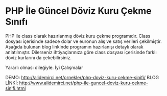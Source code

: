 # PHP İle Güncel Döviz Kuru Çekme Sınıfı

PHP ile class olarak hazırlanmış döviz kuru çekme programıdır. Class dosyası içerisinde sadece dolar ve euronun alış ve satış verileri çekilmiştir. Aşağıda bulunan blog linkinde programın hazırlanışı detaylı olarak anlatılmıştır. Dilerseniz ihtiyaçlarınıza göre class dosyası içerisinde farklı döviz kurlarını da çekebilirsiniz.

Yararlı olması dileğiyle. İyi Çalışmalar

DEMO: http://alidemirci.net/ornekler/php-doviz-kuru-cekme-sinifi/
BLOG LİNKİ: http://www.alidemirci.net/php-ile-guncel-doviz-kuru-cekme-sinifi.html
